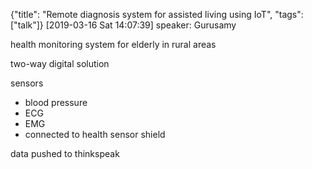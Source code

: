 {"title": "Remote diagnosis system for assisted living using IoT", "tags": ["talk"]}
[2019-03-16 Sat 14:07:39]
speaker: Gurusamy

health monitoring system for elderly in rural areas

two-way digital solution

sensors
* blood pressure
* ECG
* EMG
* connected to health sensor shield

data pushed to thinkspeak

